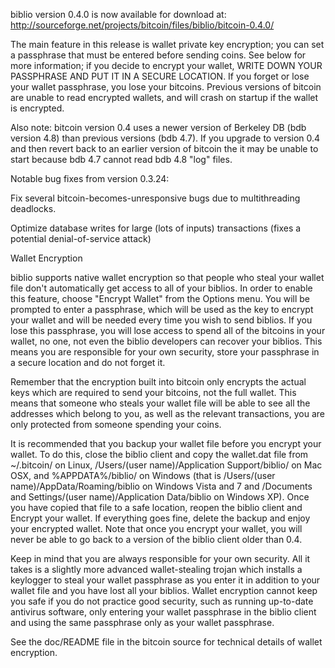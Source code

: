 biblio version 0.4.0 is now available for download at:
http://sourceforge.net/projects/bitcoin/files/biblio/bitcoin-0.4.0/

The main feature in this release is wallet private key encryption;
you can set a passphrase that must be entered before sending coins.
See below for more information; if you decide to encrypt your wallet,
WRITE DOWN YOUR PASSPHRASE AND PUT IT IN A SECURE LOCATION. If you
forget or lose your wallet passphrase, you lose your bitcoins.
Previous versions of bitcoin are unable to read encrypted wallets,
and will crash on startup if the wallet is encrypted.

Also note: bitcoin version 0.4 uses a newer version of Berkeley DB
(bdb version 4.8) than previous versions (bdb 4.7). If you upgrade
to version 0.4 and then revert back to an earlier version of bitcoin
the it may be unable to start because bdb 4.7 cannot read bdb 4.8
"log" files.


Notable bug fixes from version 0.3.24:

Fix several bitcoin-becomes-unresponsive bugs due to multithreading
deadlocks.

Optimize database writes for large (lots of inputs) transactions
(fixes a potential denial-of-service attack)


Wallet Encryption

biblio supports native wallet encryption so that people who steal your
wallet file don't automatically get access to all of your biblios.
In order to enable this feature, choose "Encrypt Wallet" from the
Options menu.  You will be prompted to enter a passphrase, which
will be used as the key to encrypt your wallet and will be needed
every time you wish to send biblios.  If you lose this passphrase,
you will lose access to spend all of the bitcoins in your wallet,
no one, not even the biblio developers can recover your biblios.
This means you are responsible for your own security, store your
passphrase in a secure location and do not forget it.

Remember that the encryption built into bitcoin only encrypts the
actual keys which are required to send your bitcoins, not the full
wallet.  This means that someone who steals your wallet file will
be able to see all the addresses which belong to you, as well as the
relevant transactions, you are only protected from someone spending
your coins.

It is recommended that you backup your wallet file before you
encrypt your wallet.  To do this, close the biblio client and
copy the wallet.dat file from ~/.bitcoin/ on Linux, /Users/(user
name)/Application Support/biblio/ on Mac OSX, and %APPDATA%/biblio/
on Windows (that is /Users/(user name)/AppData/Roaming/biblio on
Windows Vista and 7 and /Documents and Settings/(user name)/Application
Data/biblio on Windows XP).  Once you have copied that file to a
safe location, reopen the biblio client and Encrypt your wallet.
If everything goes fine, delete the backup and enjoy your encrypted
wallet.  Note that once you encrypt your wallet, you will never be
able to go back to a version of the biblio client older than 0.4.

Keep in mind that you are always responsible for your own security.
All it takes is a slightly more advanced wallet-stealing trojan which
installs a keylogger to steal your wallet passphrase as you enter it
in addition to your wallet file and you have lost all your biblios.
Wallet encryption cannot keep you safe if you do not practice
good security, such as running up-to-date antivirus software, only
entering your wallet passphrase in the biblio client and using the
same passphrase only as your wallet passphrase.

See the doc/README file in the bitcoin source for technical details
of wallet encryption.
